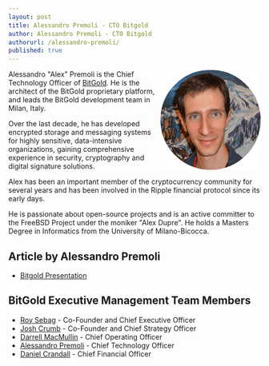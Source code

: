 ```yaml
---
layout: post
title: Alessandro Premoli - CTO Bitgold
author: Alessandro Premoli - CTO Bitgold
authorurl: /alessandro-premoli/
published: true
---
```


<img src="/images/alessandro-premoli.png" alt="Alessandro Premoli" align="right">
<p>Alessandro "Alex" Premoli is the Chief Technology Officer of <a href="/bitgold/">BitGold</a>. He is the architect of the BitGold proprietary platform, and leads the BitGold development team in Milan, Italy.
<p>Over the last decade, he has developed encrypted storage and messaging systems for highly sensitive, data-intensive organizations, gaining comprehensive experience in security, cryptography and digital signature solutions.
<p>Alex has been an important member of the cryptocurrency community for several years and has been involved in the Ripple financial protocol since its early days.
<p>He is passionate about open-source projects and is an active committer to the FreeBSD Project under the moniker "Alex Dupre". He holds a Masters Degree in Informatics from the University of Milano-Bicocca.

## Article by Alessandro Premoli

<ul>
<li><a href="http://www.slideshare.net/BitGold/bit-gold-2015-0501-web-version">Bitgold Presentation</a></li>
</ul>

## BitGold Executive Management Team Members

<ul><li><a href="/roy-sebag/">Roy Sebag</a> - Co-Founder and Chief Executive Officer</li>
<li><a href="/josh-crumb/">Josh Crumb</a> - Co-Founder and Chief Strategy Officer</li>
<li><a href="/darrell-macmullin/">Darrell MacMullin</a> - Chief Operating Officer</li>
<li><a href="/alessandro-premoli/">Alessandro Premoli</a> - Chief Technology Officer</li>
<li><a href="/daniel-crandall/">Daniel Crandall</a> - Chief Financial Officer</li></ul>